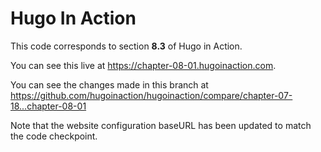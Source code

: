 Hugo In Action
===============

This code corresponds to section **8.3** of Hugo in Action.

You can see this live at https://chapter-08-01.hugoinaction.com.

You can see the changes made in this branch at https://github.com/hugoinaction/hugoinaction/compare/chapter-07-18...chapter-08-01

Note that the website configuration baseURL has been updated to match the code checkpoint.
